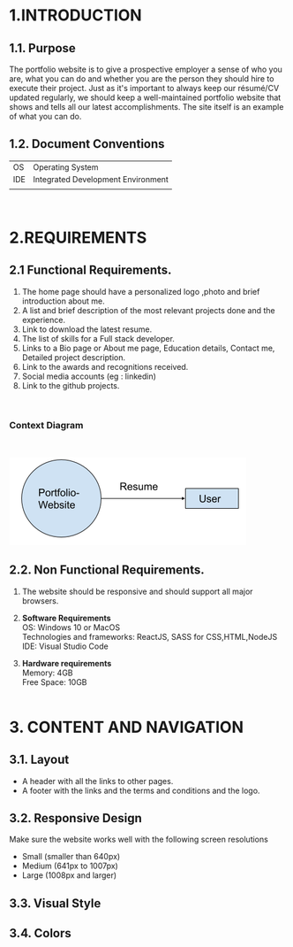 # 1.INTRODUCTION
## 1.1.  Purpose

The portfolio website is to give a prospective employer a sense of who you are, what you can do and whether you are the person they should hire to execute their project. Just as it's important to always keep our résumé/CV updated regularly, we should keep a well-maintained portfolio website that shows and tells all our latest accomplishments. The site itself is an example of what you can do.

## 1.2. Document Conventions


|       |  |
| ----------- | ----------- |
| OS      | Operating System|
| IDE   | Integrated Development Environment|
|  | |


<br>

# 2.REQUIREMENTS

## 2.1 Functional Requirements.

1. The home page should have a personalized logo ,photo and brief introduction about me.
2. A list and brief description of the most relevant projects done and the experience.
3. Link to download the latest resume.
4. The list of skills for a Full stack developer.
5. Links to a Bio page or About me page, Education details, Contact me, Detailed project description.
6. Link to the awards and recognitions received.
7. Social media accounts  (eg : linkedin)
8. Link to the github projects.
<br>

### Context Diagram
<br>

![Context diagram](images/context.png)
<br>
## 2.2. Non Functional Requirements.

1. The website should be responsive and should support all major browsers.

2. **Software Requirements**<br>
OS:  Windows 10 or MacOS<br>
Technologies and frameworks: ReactJS, SASS for CSS,HTML,NodeJS
IDE: Visual Studio Code

3. **Hardware requirements**<br>
Memory: 4GB<br>
Free Space: 10GB
<br><br>

# 3. CONTENT AND NAVIGATION

## 3.1. Layout

* A header with all the links to other pages.
* A footer with the links and the terms and conditions and the logo.

## 3.2. Responsive Design

Make sure the website works well with the following screen resolutions

* Small (smaller than 640px)
* Medium (641px to 1007px)
* Large (1008px and larger)

## 3.3. Visual Style


## 3.4. Colors